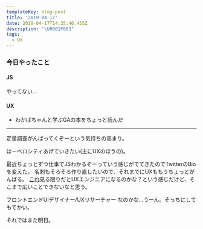 ```yaml
---
templateKey: blog-post
title: '2019-04-17'
date: 2019-04-17T14:35:46.455Z
description: "\U0001F603"
tags:
  - UX
---
```

### 今日やったこと
#### JS

やってない…

#### UX
* わかばちゃんと学ぶGAの本をちょっと読んだ
-----

定量調査がんばってくぞーという気持ちの高まり。


はーベロシティあげていきたい(主にUXのほうの)。


最近ちょっとずつ仕事でJSわかるぞーっていう感じがでてきたのでTwitterのBioを変えた。
名刺もそろそろ作り直したいので、それまでにUXももうちょっとがんばる。
[これ](https://goworkship.com/magazine/spectrum_of_design_roles/)見る限りだとUXエンジニアになるのかな？という感じだけど、そこまで広いことできないなと思う。

フロントエンドUIデザイナー/UXリサーチャー なのかな…うーん。そっちにしてもでかい。

それではまた明日。
